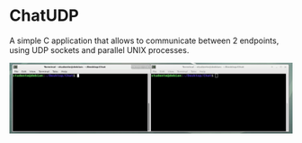# ChatUDP

A simple C application that allows to communicate between 2 endpoints, using UDP sockets and parallel UNIX processes.


<p align="center">
  <img src="https://github.com/mikyll/ChatUDP/blob/main/chatGIF.gif" alt="ChatGIF"/>
</p>
